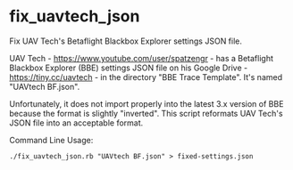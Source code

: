 # fix_uavtech_json

Fix UAV Tech's Betaflight Blackbox Explorer settings JSON file.

UAV Tech - https://www.youtube.com/user/spatzengr - has a Betaflight Blackbox Explorer (BBE) settings JSON file on his Google Drive - https://tiny.cc/uavtech - in the directory "BBE Trace Template". It's named "UAVtech BF.json".

Unfortunately, it does not import properly into the latest 3.x version of BBE because the format is slightly "inverted". This script reformats UAV Tech's JSON file into an acceptable format.

Command Line Usage:
```
./fix_uavtech_json.rb "UAVtech BF.json" > fixed-settings.json
```
